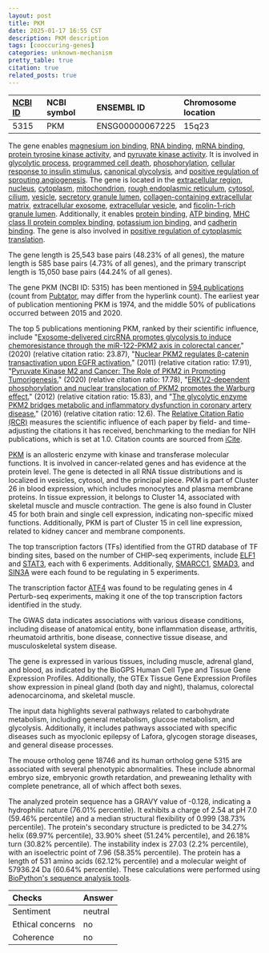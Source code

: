 ```yaml
---
layout: post
title: PKM
date: 2025-01-17 16:55 CST
description: PKM description
tags: [cooccuring-genes]
categories: unknown-mechanism
pretty_table: true
citation: true
related_posts: true
---
```




| [NCBI ID](https://www.ncbi.nlm.nih.gov/gene/5315) | NCBI symbol | ENSEMBL ID | Chromosome location |
| :-------- | :------- | :-------- | :------- |
| 5315  | PKM | ENSG00000067225 | 15q23 |



The gene enables [magnesium ion binding](https://amigo.geneontology.org/amigo/term/GO:0000287), [RNA binding](https://amigo.geneontology.org/amigo/term/GO:0003723), [mRNA binding](https://amigo.geneontology.org/amigo/term/GO:0003729), [protein tyrosine kinase activity](https://amigo.geneontology.org/amigo/term/GO:0004713), and [pyruvate kinase activity](https://amigo.geneontology.org/amigo/term/GO:0004743). It is involved in [glycolytic process](https://amigo.geneontology.org/amigo/term/GO:0006096), [programmed cell death](https://amigo.geneontology.org/amigo/term/GO:0012501), [phosphorylation](https://amigo.geneontology.org/amigo/term/GO:0016310), [cellular response to insulin stimulus](https://amigo.geneontology.org/amigo/term/GO:0032869), [canonical glycolysis](https://amigo.geneontology.org/amigo/term/GO:0061621), and [positive regulation of sprouting angiogenesis](https://amigo.geneontology.org/amigo/term/GO:1903672). The gene is located in the [extracellular region](https://amigo.geneontology.org/amigo/term/GO:0005576), [nucleus](https://amigo.geneontology.org/amigo/term/GO:0005634), [cytoplasm](https://amigo.geneontology.org/amigo/term/GO:0005737), [mitochondrion](https://amigo.geneontology.org/amigo/term/GO:0005739), [rough endoplasmic reticulum](https://amigo.geneontology.org/amigo/term/GO:0005791), [cytosol](https://amigo.geneontology.org/amigo/term/GO:0005829), [cilium](https://amigo.geneontology.org/amigo/term/GO:0005929), [vesicle](https://amigo.geneontology.org/amigo/term/GO:0031982), [secretory granule lumen](https://amigo.geneontology.org/amigo/term/GO:0034774), [collagen-containing extracellular matrix](https://amigo.geneontology.org/amigo/term/GO:0062023), [extracellular exosome](https://amigo.geneontology.org/amigo/term/GO:0070062), [extracellular vesicle](https://amigo.geneontology.org/amigo/term/GO:1903561), and [ficolin-1-rich granule lumen](https://amigo.geneontology.org/amigo/term/GO:1904813). Additionally, it enables [protein binding](https://amigo.geneontology.org/amigo/term/GO:0005515), [ATP binding](https://amigo.geneontology.org/amigo/term/GO:0005524), [MHC class II protein complex binding](https://amigo.geneontology.org/amigo/term/GO:0023026), [potassium ion binding](https://amigo.geneontology.org/amigo/term/GO:0030955), and [cadherin binding](https://amigo.geneontology.org/amigo/term/GO:0045296). The gene is also involved in [positive regulation of cytoplasmic translation](https://amigo.geneontology.org/amigo/term/GO:2000767).


The gene length is 25,543 base pairs (48.23% of all genes), the mature length is 585 base pairs (4.73% of all genes), and the primary transcript length is 15,050 base pairs (44.24% of all genes).


The gene PKM (NCBI ID: 5315) has been mentioned in [594 publications](https://pubmed.ncbi.nlm.nih.gov/?term=%22PKM%22) (count from [Pubtator](https://academic.oup.com/nar/article/47/W1/W587/5494727), may differ from the hyperlink count). The earliest year of publication mentioning PKM is 1974, and the middle 50% of publications occurred between 2015 and 2020.


The top 5 publications mentioning PKM, ranked by their scientific influence, include "[Exosome-delivered circRNA promotes glycolysis to induce chemoresistance through the miR-122-PKM2 axis in colorectal cancer.](https://pubmed.ncbi.nlm.nih.gov/31901148)" (2020) (relative citation ratio: 23.87), "[Nuclear PKM2 regulates β-catenin transactivation upon EGFR activation.](https://pubmed.ncbi.nlm.nih.gov/22056988)" (2011) (relative citation ratio: 17.91), "[Pyruvate Kinase M2 and Cancer: The Role of PKM2 in Promoting Tumorigenesis.](https://pubmed.ncbi.nlm.nih.gov/32195169)" (2020) (relative citation ratio: 17.78), "[ERK1/2-dependent phosphorylation and nuclear translocation of PKM2 promotes the Warburg effect.](https://pubmed.ncbi.nlm.nih.gov/23178880)" (2012) (relative citation ratio: 15.83), and "[The glycolytic enzyme PKM2 bridges metabolic and inflammatory dysfunction in coronary artery disease.](https://pubmed.ncbi.nlm.nih.gov/26926996)" (2016) (relative citation ratio: 12.6). The [Relative Citation Ratio (RCR)](https://journals.plos.org/plosbiology/article?id=10.1371/journal.pbio.1002541) measures the scientific influence of each paper by field- and time-adjusting the citations it has received, benchmarking to the median for NIH publications, which is set at 1.0. Citation counts are sourced from [iCite](https://icite.od.nih.gov).


[PKM](https://www.proteinatlas.org/ENSG00000067225-PKM) is an allosteric enzyme with kinase and transferase molecular functions. It is involved in cancer-related genes and has evidence at the protein level. The gene is detected in all RNA tissue distributions and is localized in vesicles, cytosol, and the principal piece. PKM is part of Cluster 26 in blood expression, which includes monocytes and plasma membrane proteins. In tissue expression, it belongs to Cluster 14, associated with skeletal muscle and muscle contraction. The gene is also found in Cluster 45 for both brain and single cell expression, indicating non-specific mixed functions. Additionally, PKM is part of Cluster 15 in cell line expression, related to kidney cancer and membrane components.


The top transcription factors (TFs) identified from the GTRD database of TF binding sites, based on the number of CHIP-seq experiments, include [ELF1](https://www.ncbi.nlm.nih.gov/gene/1997) and [STAT3](https://www.ncbi.nlm.nih.gov/gene/6774), each with 6 experiments. Additionally, [SMARCC1](https://www.ncbi.nlm.nih.gov/gene/6599), [SMAD3](https://www.ncbi.nlm.nih.gov/gene/4088), and [SIN3A](https://www.ncbi.nlm.nih.gov/gene/25942) were each found to be regulating in 5 experiments.


The transcription factor [ATF4](https://www.ncbi.nlm.nih.gov/gene/23028) was found to be regulating genes in 4 Perturb-seq experiments, making it one of the top transcription factors identified in the study.


The GWAS data indicates associations with various disease conditions, including disease of anatomical entity, bone inflammation disease, arthritis, rheumatoid arthritis, bone disease, connective tissue disease, and musculoskeletal system disease.



The gene is expressed in various tissues, including muscle, adrenal gland, and blood, as indicated by the BioGPS Human Cell Type and Tissue Gene Expression Profiles. Additionally, the GTEx Tissue Gene Expression Profiles show expression in pineal gland (both day and night), thalamus, colorectal adenocarcinoma, and skeletal muscle.


The input data highlights several pathways related to carbohydrate metabolism, including general metabolism, glucose metabolism, and glycolysis. Additionally, it includes pathways associated with specific diseases such as myoclonic epilepsy of Lafora, glycogen storage diseases, and general disease processes.


The mouse ortholog gene 18746 and its human ortholog gene 5315 are associated with several phenotypic abnormalities. These include abnormal embryo size, embryonic growth retardation, and preweaning lethality with complete penetrance, all of which affect both sexes.


The analyzed protein sequence has a GRAVY value of -0.128, indicating a hydrophilic nature (76.01% percentile). It exhibits a charge of 2.54 at pH 7.0 (59.46% percentile) and a median structural flexibility of 0.999 (38.73% percentile). The protein's secondary structure is predicted to be 34.27% helix (69.97% percentile), 33.90% sheet (51.24% percentile), and 26.18% turn (30.82% percentile). The instability index is 27.03 (2.2% percentile), with an isoelectric point of 7.96 (58.35% percentile). The protein has a length of 531 amino acids (62.12% percentile) and a molecular weight of 57936.24 Da (60.64% percentile). These calculations were performed using [BioPython's sequence analysis tools](https://biopython.org/docs/1.75/api/Bio.SeqUtils.ProtParam.html).





| Checks    | Answer |
| :-------- | :------- |
| Sentiment  | neutral   |
| Ethical concerns | no     |
| Coherence    | no    |